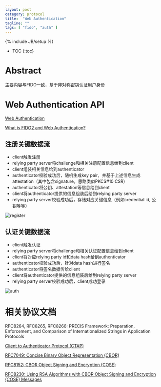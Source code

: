 ```yaml
---
layout: post
category: protocol
title:  "Web Authentication"
tagline: ""
tags: [ "fido", "auth" ] 
---
```

{% include JB/setup %}

* TOC
{:toc}

# Abstract

主要内容与FIDO一致，基于非对称密钥认证用户身份

# Web Authentication API 

[Web Authentication](https://w3c.github.io/webauthn/)

[What is FIDO2 and Web Authentication?](https://developers.yubico.com/WebAuthn/)


## 注册关键数据流

- client触发注册
- relying party server将challenge和相关注册配置信息给到client
- client组装相关信息给到authenticator
- authenticator校验成功后，随机生成key pair，并基于上述信息生成attestation（其中包含signature，思路类似PKCS#10 CSR）
- authenticator将公钥、attestation等信息给到client
- client将authenticator提供的信息组装后给到relying party server
- relying party server校验成功后，存储对应关键信息（例如credential id, 公钥等等）

![register](https://w3c.github.io/webauthn/images/webauthn-registration-flow-01.svg)

## 认证关键数据流

- client触发认证
- relying party server将challenge和相关认证配置信息给到client
- client将对应relying party id和data hash给到authenticator
- authenticator校验成功后，针对data hash进行签名
- authenticator将签名数据传给client
- client将authenticator提供的信息组装后给到relying party server
- relying party server校验成功后，client成功登录

![auth](https://w3c.github.io/webauthn/images/webauthn-authentication-flow-01.svg)

# 相关协议文档

RFC8264, RFC8265, RFC8266: PRECIS Framework: Preparation, Enforcement, and Comparison of Internationalized Strings in Application Protocols

[Client to Authenticator Protocol (CTAP)](https://fidoalliance.org/specs/fido-v2.0-id-20180227/fido-client-to-authenticator-protocol-v2.0-id-20180227.html)

[RFC7049: Concise Binary Object Representation (CBOR)](https://tools.ietf.org/html/rfc7049)

[RFC8152: CBOR Object Signing and Encryption (COSE)](https://tools.ietf.org/html/rfc8152)

[RFC8230: Using RSA Algorithms with CBOR Object Signing and Encryption (COSE) Messages](https://tools.ietf.org/html/rfc8230)
